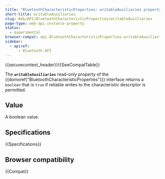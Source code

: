 ```yaml
---
title: "BluetoothCharacteristicProperties: writableAuxiliaries property"
short-title: writableAuxiliaries
slug: Web/API/BluetoothCharacteristicProperties/writableAuxiliaries
page-type: web-api-instance-property
status:
  - experimental
browser-compat: api.BluetoothCharacteristicProperties.writableAuxiliaries
sidebar:
  - apiref:
      - Bluetooth API
---
```


{{securecontext_header}}{{SeeCompatTable}}

The **`writableAuxiliaries`** read-only
property of the {{domxref("BluetoothCharacteristicProperties")}} interface returns a
`boolean` that is `true` if reliable writes to the characteristic
descriptor is permitted.

## Value

A boolean value.

## Specifications

{{Specifications}}

## Browser compatibility

{{Compat}}
